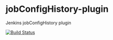 jobConfigHistory-plugin
=======================

Jenkins jobConfigHistory plugin

[![Build Status](http://huschteguzzel.de/hudson/buildStatus/icon?job=jenkinsci-jobConfigHistory-plugin)](http://huschteguzzel.de/hudson/job/jenkinsci-jobConfigHistory-plugin/)
